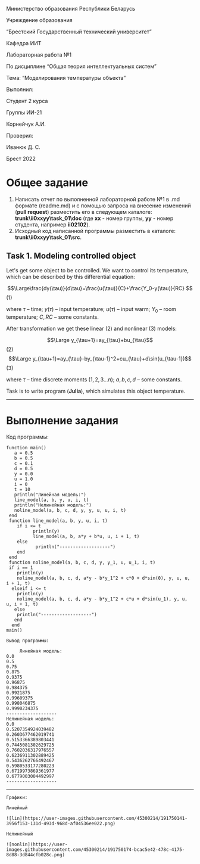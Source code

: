 <p style=“text-align: center;”>Министерство образования Республики Беларусь</p>
<p style=“text-align: center;”>Учреждение образования</p>
<p style=“text-align: center;”>“Брестский Государственный технический университет”</p>
<p style=“text-align: center;”>Кафедра ИИТ</p>
<div style=“margin-bottom: 10em;”></div>
<p style=“text-align: center;”>Лабораторная работа №1</p>
<p style=“text-align: center;”>По дисциплине “Общая теория интеллектуальных систем”</p>
<p style=“text-align: center;”>Тема: “Моделирования температуры объекта”</p>
<div style=“margin-bottom: 10em;”></div>
<p style=“text-align: right;”>Выполнил:</p>
<p style=“text-align: right;”>Студент 2 курса</p>
<p style=“text-align: right;”>Группы ИИ-21</p>
<p style=“text-align: right;”>Корнейчук А.И.</p>
<p style=“text-align: right;”>Проверил:</p>
<p style=“text-align: right;”>Иванюк Д. С.</p>
<div style=“margin-bottom: 10em;”></div>
<p style=“text-align: center;”>Брест 2022</p>

# Общее задание #
1. Написать отчет по выполненной лабораторной работе №1 в .md формате (readme.md) и с помощью запроса на внесение изменений (**pull request**) разместить его в следующем каталоге: **trunk\ii0xxyy\task_01\doc** (где **xx** - номер группы, **yy** - номер студента, например **ii02102**).
2. Исходный код написанной программы разместить в каталоге: **trunk\ii0xxyy\task_01\src**.

## Task 1. Modeling controlled object ##
Let's get some object to be controlled. We want to control its temperature, which can be described by this differential equation:

$$\Large\frac{dy(\tau)}{d\tau}=\frac{u(\tau)}{C}+\frac{Y_0-y(\tau)}{RC} $$ (1)

where $\tau$ – time; $y(\tau)$ – input temperature; $u(\tau)$ – input warm; $Y_0$ – room temperature; $C,RC$ – some constants.

After transformation we get these linear (2) and nonlinear (3) models:

$$\Large y_{\tau+1}=ay_{\tau}+bu_{\tau}$$ (2)
$$\Large y_{\tau+1}=ay_{\tau}-by_{\tau-1}^2+cu_{\tau}+d\sin(u_{\tau-1})$$ (3)

where $\tau$ – time discrete moments ($1,2,3{\dots}n$); $a,b,c,d$ – some constants.

Task is to write program (**Julia**), which simulates this object temperature.

---

# Выполнение задания #

Код программы:

    function main()
       a = 0.5
       b = 0.5
       c = 0.1  
       d = 0.5
       y = 0.0
       u = 1.0
       i = 0
       t = 10
       println("Линейная модель:")
       line_model(a, b, y, u, i, t)
       println("Нелинейная модель:")
       noline_model(a, b, c, d, y, y, u, u, i, t)
     end
     function line_model(a, b, y, u, i, t)
        if i <= t
              println(y)
              line_model(a, b, a*y + b*u, u, i + 1, t)
        else
               println("-------------------")
        end
     end
     function noline_model(a, b, c, d, y, y_1, u, u_1, i, t)
     if i == 1
        println(y)
        noline_model(a, b, c, d, a*y - b*y_1^2 + c*0 + d*sin(0), y, u, u, i + 1, t)
      elseif i <= t
        println(y)
        noline_model(a, b, c, d, a*y - b*y_1^2 + c*u + d*sin(u_1), y, u, u, i + 1, t)
       else
        println("-------------------")
       end
      end
    main()

    Вывод программы:

         Линейная модель:
    0.0
    0.5
    0.75
    0.875
    0.9375
    0.96875
    0.984375
    0.9921875
    0.99609375
    0.998046875
    0.9990234375
    -------------------
    Нелинейная модель:
    0.0
    0.5207354924039482
    0.2603677462019741
    0.5153366389803441
    0.7445081302629725
    0.7602036317976557
    0.6236911302889425
    0.5436262766492467
    0.5980533177280223
    0.6719973869361977
    0.6779003004492997
    -------------------
---------------------------------------
    Графики:

    Линейный
    
    ![lin](https://user-images.githubusercontent.com/45300214/191750141-3956f153-131d-493d-968d-af04536ee022.png)

    Нелинейный

    ![nonlin](https://user-images.githubusercontent.com/45300214/191750174-bcac5e42-478c-4175-8d88-3d844cfb028c.png)
